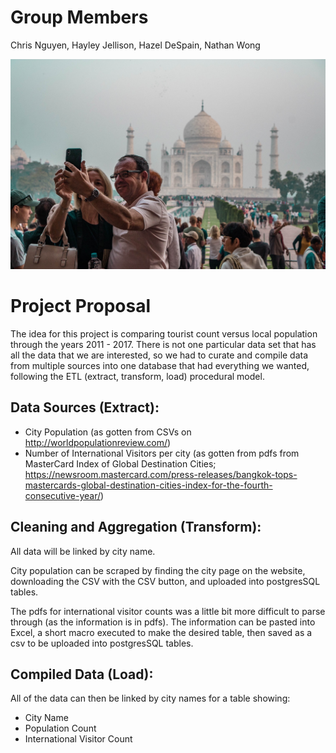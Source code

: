 # Group Members
Chris Nguyen, Hayley Jellison, Hazel DeSpain, Nathan Wong

![TouristBanner](./Resources/images/touriststock.jpeg)

# Project Proposal
The idea for this project is comparing tourist count versus local population through the years 2011 - 2017. There is not one particular data set that has all the data that we are interested, so we had to curate and compile data from multiple sources into one database that had everything we wanted, following the ETL (extract, transform, load) procedural model.

## Data Sources (Extract):
* City Population (as gotten from CSVs on http://worldpopulationreview.com/)
* Number of International Visitors per city (as gotten from pdfs from MasterCard Index of Global Destination Cities; https://newsroom.mastercard.com/press-releases/bangkok-tops-mastercards-global-destination-cities-index-for-the-fourth-consecutive-year/)

## Cleaning and Aggregation (Transform):
All data will be linked by city name.

City population can be scraped by finding the city page on the website, downloading the CSV with the CSV button, and uploaded into postgresSQL tables.

The pdfs for international visitor counts was a little bit more difficult to parse through (as the information is in pdfs). The information can be pasted into Excel, a short macro executed to make the desired table, then saved as a csv to be uploaded into postgresSQL tables.

## Compiled Data (Load):
All of the data can then be linked by city names for a table showing:
* City Name
* Population Count
* International Visitor Count
